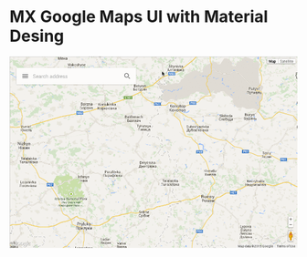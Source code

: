 # MX Google Maps UI with Material Desing
![MX RangeSlider](images/google-maps-ui-material-design.gif)